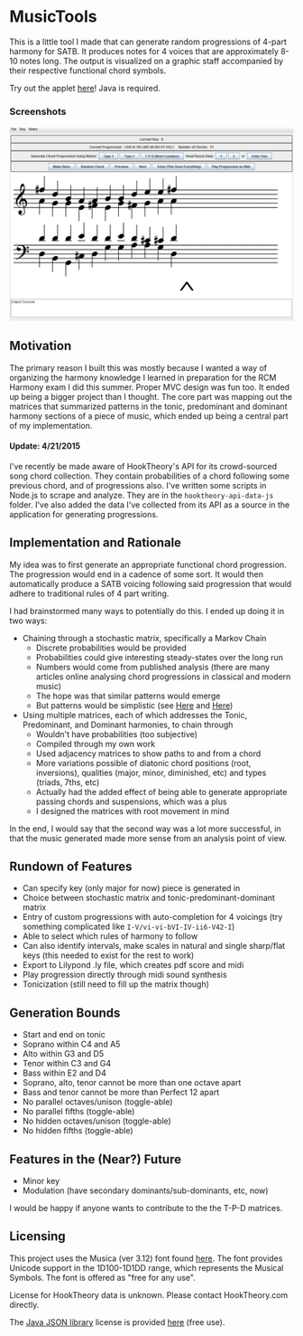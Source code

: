 MusicTools
==========

This is a little tool I made that can generate random progressions of 4-part harmony for SATB. It produces notes for 4 voices that are approximately 8-10 notes long. The output is visualized on a graphic staff accompanied by their respective functional chord symbols. 

Try out the applet [here](http://kyewei.github.io/MusicTools/)! Java is required.

### Screenshots
![Screenshot1](Screenshot.PNG?raw=true)

## Motivation
The primary reason I built this was mostly because I wanted a way of organizing the harmony knowledge I learned in preparation for the RCM Harmony exam I did this summer. 
Proper MVC design was fun too. It ended up being a bigger project than I thought. 
The core part was mapping out the matrices that summarized patterns in the tonic, predominant and dominant harmony sections of a piece of music, which ended up being a central part of my implementation. 

#### Update: 4/21/2015
I've recently be made aware of HookTheory's API for its crowd-sourced song chord collection. 
They contain probabilities of a chord following some previous chord, and of progressions also. 
I've written some scripts in Node.js to scrape and analyze. 
They are in the `hooktheory-api-data-js` folder. 
I've also added the data I've collected from its API as a source in the application for generating progressions.


## Implementation and Rationale

My idea was to first generate an appropriate functional chord progression. The progression would end in a cadence of some sort. 
It would then automatically produce a SATB voicing following said progression that would adhere to traditional rules of 4 part writing. 

I had brainstormed many ways to potentially do this. I ended up doing it in two ways:

* Chaining through a stochastic matrix, specifically a Markov Chain
    * Discrete probabilities would be provided
    * Probabilities could give interesting steady-states over the long run
    * Numbers would come from published analysis (there are many articles online analysing chord progressions in classical and modern music)
    * The hope was that similar patterns would emerge
	* But patterns would be simplistic (see [Here][1] and [Here][2])
* Using multiple matrices, each of which addresses the Tonic, Predominant, and Dominant harmonies, to chain through
    * Wouldn't have probabilities (too subjective)
    * Compiled through my own work
    * Used adjacency matrices to show paths to and from a chord
    * More variations possible of diatonic chord positions (root, inversions), qualities (major, minor, diminished, etc) and types (triads, 7ths, etc)
    * Actually had the added effect of being able to generate appropriate passing chords and suspensions, which was a plus
    * I designed the matrices with root movement in mind


In the end, I would say that the second way was a lot more successful, in that the music generated made more sense from an analysis point of view.


## Rundown of Features

* Can specify key (only major for now) piece is generated in
* Choice between stochastic matrix and tonic-predominant-dominant matrix
* Entry of custom progressions with auto-completion for 4 voicings (try something complicated like `I-V/vi-vi-bVI-IV-ii6-V42-I`)
* Able to select which rules of harmony to follow
* Can also identify intervals, make scales in natural and single sharp/flat keys (this needed to exist for the rest to work)
* Export to Lilypond .ly file, which creates pdf score and midi
* Play progression directly through midi sound synthesis
* Tonicization (still need to fill up the matrix though)


## Generation Bounds
* Start and end on tonic
* Soprano within C4 and A5
* Alto within G3 and D5
* Tenor within C3 and G4
* Bass within E2 and D4
* Soprano, alto, tenor cannot be more than one octave apart
* Bass and tenor cannot be more than Perfect 12 apart
* No parallel octaves/unison (toggle-able)
* No parallel fifths (toggle-able)
* No hidden octaves/unison (toggle-able)
* No hidden fifths (toggle-able)


## Features in the (Near?) Future
* Minor key
* Modulation (have secondary dominants/sub-dominants, etc, now)

I would be happy if anyone wants to contribute to the the T-P-D matrices.


## Licensing

This project uses the Musica (ver 3.12) font found [here][3]. 
The font provides Unicode support in the 1D100-1D1DD range, which represents the Musical Symbols. The font is offered as "free for any use".

License for HookTheory data is unknown. Please contact HookTheory.com directly.

The [Java JSON library][4] license is provided [here][5] (free use).

[1]: http://www.hooktheory.com/blog/i-analyzed-the-chords-of-1300-popular-songs-for-patterns-this-is-what-i-found/
[2]: http://www.hooktheory.com/trends
[3]: http://users.teilar.gr/~g1951d/
[4]: http://www.json.org/java/
[5]: http://www.json.org/license.html
